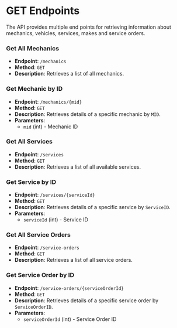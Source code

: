 # GET Endpoints

The API provides multiple end points for retrieving information about mechanics, vehicles, services, makes and service orders.

### Get All Mechanics
- **Endpoint**: `/mechanics`
- **Method**: `GET`
- **Description**: Retrieves a list of all mechanics.

### Get Mechanic by ID
- **Endpoint**: `/mechanics/{mid}`
- **Method**: `GET`
- **Description**: Retrieves details of a specific mechanic by `MID`.
- **Parameters**: 
  - `mid` (int) - Mechanic ID

### Get All Services
- **Endpoint**: `/services`
- **Method**: `GET`
- **Description**: Retrieves a list of all available services.

### Get Service by ID
- **Endpoint**: `/services/{serviceId}`
- **Method**: `GET`
- **Description**: Retrieves details of a specific service by `ServiceID`.
- **Parameters**: 
  - `serviceId` (int) - Service ID


### Get All Service Orders
- **Endpoint**: `/service-orders`
- **Method**: `GET`
- **Description**: Retrieves a list of all service orders.

### Get Service Order by ID
- **Endpoint**: `/service-orders/{serviceOrderId}`
- **Method**: `GET`
- **Description**: Retrieves details of a specific service order by `ServiceOrderID`.
- **Parameters**: 
  - `serviceOrderId` (int) - Service Order ID